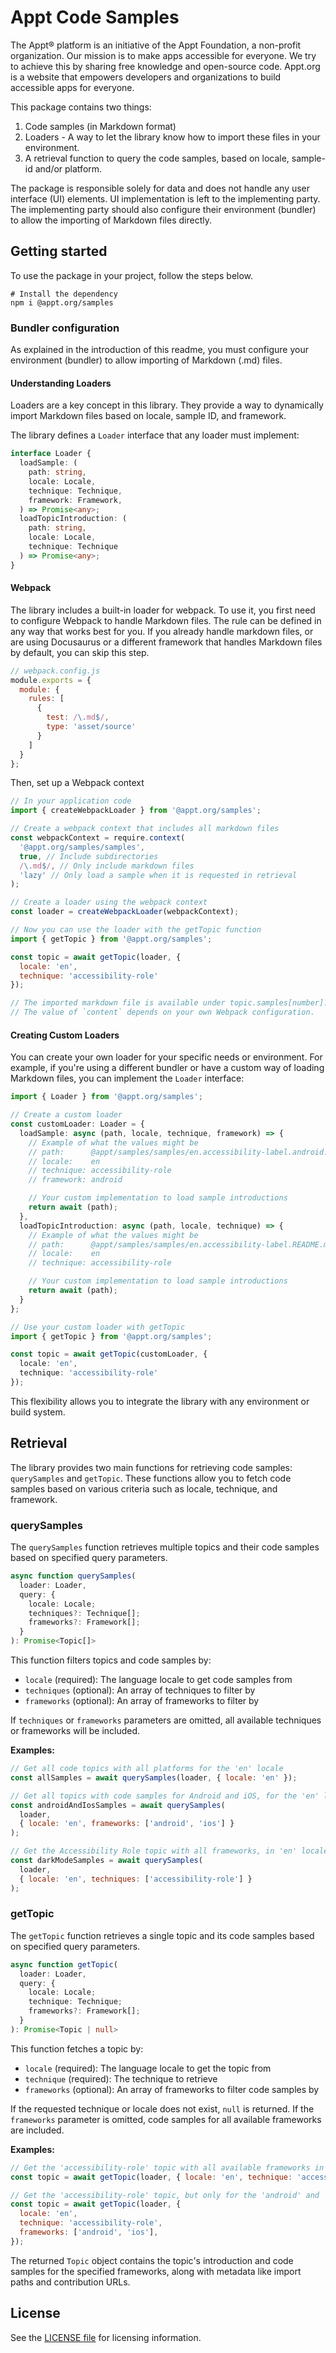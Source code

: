 # Appt Code Samples

The Appt® platform is an initiative of the Appt Foundation, a non-profit organization. Our mission is to make apps
accessible for everyone. We try to achieve this by sharing free knowledge and open-source code. Appt.org is a website
that empowers developers and organizations to build accessible apps for everyone.

This package contains two things:

1. Code samples (in Markdown format)
2. Loaders - A way to let the library know how to import these files in your environment.
3. A retrieval function to query the code samples, based on locale, sample-id and/or platform.

The package is responsible solely for data and does not handle any user interface (UI) elements. UI
implementation is left to the implementing party. The implementing party should also configure their environment
(bundler) to allow the importing of Markdown files directly.

## Getting started

To use the package in your project, follow the steps below.

```shell
# Install the dependency
npm i @appt.org/samples
```

### Bundler configuration

As explained in the introduction of this readme, you must configure your environment (bundler) to allow importing
of Markdown (.md) files.

#### Understanding Loaders

Loaders are a key concept in this library. They provide a way to dynamically import Markdown files based on locale,
sample ID, and framework.

The library defines a `Loader` interface that any loader must implement:

```typescript
interface Loader {
  loadSample: (
    path: string,
    locale: Locale,
    technique: Technique,
    framework: Framework,
  ) => Promise<any>;
  loadTopicIntroduction: (
    path: string,
    locale: Locale,
    technique: Technique
  ) => Promise<any>;
}
```

#### Webpack

The library includes a built-in loader for webpack. To use it, you first need to configure Webpack to handle Markdown
files. The rule can be defined in any way that works best for you. If you already handle markdown files, or are using
Docusaurus or a different framework that handles Markdown files by default, you can skip this step.

```javascript
// webpack.config.js
module.exports = {
  module: {
    rules: [
      {
        test: /\.md$/,
        type: 'asset/source'
      }
    ]
  }
};
```

Then, set up a Webpack context

```javascript
// In your application code
import { createWebpackLoader } from '@appt.org/samples';

// Create a webpack context that includes all markdown files
const webpackContext = require.context(
  '@appt.org/samples/samples',
  true, // Include subdirectories
  /\.md$/, // Only include markdown files
  'lazy' // Only load a sample when it is requested in retrieval
);

// Create a loader using the webpack context
const loader = createWebpackLoader(webpackContext);

// Now you can use the loader with the getTopic function
import { getTopic } from '@appt.org/samples';

const topic = await getTopic(loader, {
  locale: 'en',
  technique: 'accessibility-role'
});

// The imported markdown file is available under topic.samples[number].content.
// The value of `content` depends on your own Webpack configuration.
```

#### Creating Custom Loaders

You can create your own loader for your specific needs or environment. For example, if you're using a different bundler
or have a custom way of loading Markdown files, you can implement the `Loader` interface:

```typescript
import { Loader } from '@appt.org/samples';

// Create a custom loader
const customLoader: Loader = {
  loadSample: async (path, locale, technique, framework) => {
    // Example of what the values might be
    // path:      @appt/samples/samples/en.accessibility-label.android.md
    // locale:    en
    // technique: accessibility-role
    // framework: android

    // Your custom implementation to load sample introductions
    return await (path);
  },
  loadTopicIntroduction: async (path, locale, technique) => {
    // Example of what the values might be
    // path:      @appt/samples/samples/en.accessibility-label.README.md
    // locale:    en
    // technique: accessibility-role

    // Your custom implementation to load sample introductions
    return await (path);
  }
};

// Use your custom loader with getTopic
import { getTopic } from '@appt.org/samples';

const topic = await getTopic(customLoader, {
  locale: 'en',
  technique: 'accessibility-role'
});
```

This flexibility allows you to integrate the library with any environment or build system.

## Retrieval

The library provides two main functions for retrieving code samples: `querySamples` and `getTopic`. These functions allow you to fetch code samples based on various criteria such as locale, technique, and framework.

### querySamples

The `querySamples` function retrieves multiple topics and their code samples based on specified query parameters.

```typescript
async function querySamples(
  loader: Loader,
  query: {
    locale: Locale;
    techniques?: Technique[];
    frameworks?: Framework[];
  }
): Promise<Topic[]>
```

This function filters topics and code samples by:
- `locale`      (required): The language locale to get code samples from
- `techniques`  (optional): An array of techniques to filter by
- `frameworks`  (optional): An array of frameworks to filter by

If `techniques` or `frameworks` parameters are omitted, all available techniques or frameworks will be included.

**Examples:**

```javascript
// Get all code topics with all platforms for the 'en' locale
const allSamples = await querySamples(loader, { locale: 'en' });

// Get all topics with code samples for Android and iOS, for the 'en' locale
const androidAndIosSamples = await querySamples(
  loader,
  { locale: 'en', frameworks: ['android', 'ios'] }
);

// Get the Accessibility Role topic with all frameworks, in 'en' locale
const darkModeSamples = await querySamples(
  loader,
  { locale: 'en', techniques: ['accessibility-role'] }
);
```

### getTopic

The `getTopic` function retrieves a single topic and its code samples based on specified query parameters.

```typescript
async function getTopic(
  loader: Loader,
  query: {
    locale: Locale;
    technique: Technique;
    frameworks?: Framework[];
  }
): Promise<Topic | null>
```

This function fetches a topic by:
- `locale`      (required): The language locale to get the topic from
- `technique`   (required): The technique to retrieve
- `frameworks`  (optional): An array of frameworks to filter code samples by

If the requested technique or locale does not exist, `null` is returned. If the `frameworks` parameter is omitted, code samples for all available frameworks are included.

**Examples:**

```javascript
// Get the 'accessibility-role' topic with all available frameworks in 'en' locale
const topic = await getTopic(loader, { locale: 'en', technique: 'accessibility-role' });

// Get the 'accessibility-role' topic, but only for the 'android' and 'ios' frameworks
const topic = await getTopic(loader, {
  locale: 'en',
  technique: 'accessibility-role',
  frameworks: ['android', 'ios'],
});
```

The returned `Topic` object contains the topic's introduction and code samples for the specified frameworks, along with metadata like import paths and contribution URLs.



## License

See the [LICENSE file](./LICENSE) for licensing information.
